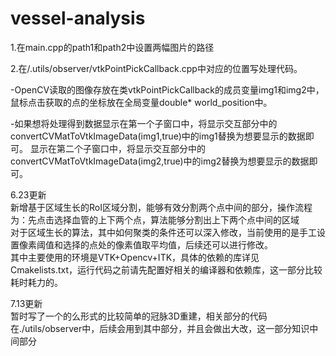 # vessel-analysis

1.在main.cpp的path1和path2中设置两幅图片的路径

2.在/.utils/observer/vtkPointPickCallback.cpp中对应的位置写处理代码。

  -OpenCV读取的图像存放在类vtkPointPickCallback的成员变量img1和img2中，鼠标点击获取的点的坐标放在全局变量double* world_position中。
  
  -如果想将处理得到数据显示在第一个子窗口中，将显示交互部分中的convertCVMatToVtkImageData(img1,true)中的img1替换为想要显示的数据即可。
                     显示在第二个子窗口中，将显示交互部分中的convertCVMatToVtkImageData(img2,true)中的img2替换为想要显示的数据即可。

6.23更新  
新增基于区域生长的RoI区域分割，能够有效分割两个点中间的部分，操作流程为：先点击选择血管的上下两个点，算法能够分割出上下两个点中间的区域  
对于区域生长的算法，其中如何聚类的条件还可以深入修改，当前使用的是手工设置像素阈值和选择的点处的像素值取平均值，后续还可以进行修改。  
其中主要使用的环境是VTK+Opencv+ITK，具体的依赖的库详见Cmakelists.txt，运行代码之前请先配置好相关的编译器和依赖库，这一部分比较耗时耗力的。
  
7.13更新  
暂时写了一个的么形式的比较简单的冠脉3D重建，相关部分的代码在./utils/observer中，后续会用到其中部分，并且会做出大改，这一部分知识中间部分
